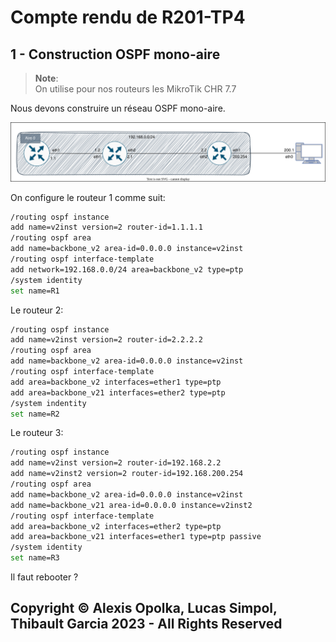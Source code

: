 # Compte rendu de R201-TP4

## 1 - Construction OSPF mono-aire

> **Note**:  
> On utilise pour nos routeurs les MikroTik CHR 7.7

Nous devons construire un réseau OSPF mono-aire.

![mono-aire-ospf](./src/img/monoaire-ospf.drawio.svg)

On configure le routeur 1 comme suit:

```sh
/routing ospf instance
add name=v2inst version=2 router-id=1.1.1.1
/routing ospf area
add name=backbone_v2 area-id=0.0.0.0 instance=v2inst
/routing ospf interface-template
add network=192.168.0.0/24 area=backbone_v2 type=ptp
/system identity
set name=R1
```

Le routeur 2:

```sh
/routing ospf instance
add name=v2inst version=2 router-id=2.2.2.2
/routing ospf area
add name=backbone_v2 area-id=0.0.0.0 instance=v2inst
/routing ospf interface-template
add area=backbone_v2 interfaces=ether1 type=ptp
add area=backbone_v21 interfaces=ether2 type=ptp
/system indentity
set name=R2
```

Le routeur 3:

```sh
/routing ospf instance
add name=v2inst version=2 router-id=192.168.2.2
add name=v2inst2 version=2 router-id=192.168.200.254
/routing ospf area
add name=backbone_v2 area-id=0.0.0.0 instance=v2inst
add name=backbone_v21 area-id=0.0.0.0 instance=v2inst2
/routing ospf interface-template
add area=backbone_v2 interfaces=ether2 type=ptp
add area=backbone_v21 interfaces=ether1 type=ptp passive
/system identity
set name=R3
```

Il faut rebooter ?

## Copyright &copy; Alexis Opolka, Lucas Simpol, Thibault Garcia 2023 - All Rights Reserved

